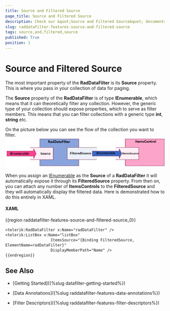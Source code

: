 ```yaml
---
title: Source and Filtered Source
page_title: Source and Filtered Source
description: Check our &quot;Source and Filtered Source&quot; documentation article for the RadDataFilter {{ site.framework_name }} control.
slug: raddatafilter-features-source-and-filtered-source
tags: source,and,filtered,source
published: True
position: 1
---
```


# Source and Filtered Source


The most important property of the __RadDataFilter__ is its __Source__ property. This is where you pass in your collection of data for paging.

The __Source__ property of the __RadDataFilter__ is of type __IEnumerable__, which means that it can theoretically filter any collection. However, the generic type of your collection should expose properties, which to serve as filter members. This means that you can filter collections with a generic type __int__, __string__ etc.

On the picture below you can see the flow of the collection you want to filter.
  ![WPF RadDataFilter Flow of Collection Filtering](images/RadDataFilter_Features_SourceAndFiltertedSource_01.png)

When you assign an [IEnumerable](http://msdn.microsoft.com/en-us/library/system.collections.ienumerable.aspx) as the __Source__ of a __RadDataFilter__ it will automatically expose it through its __FilteredSource__ property. From then on, you can attach any number of __ItemsControls__ to the __FilteredSource__ and they will automatically display the filtered data. Here is demonstrated how to do this entirely in XAML.

#### __XAML__

{{region raddatafilter-features-source-and-filtered-source_0}}

	<telerik:RadDataFilter x:Name="radDataFilter" />
	<telerik:ListBox x:Name="listBox"
	                    ItemsSource="{Binding FilteredSource, ElementName=radDataFilter}"
	                    DisplayMemberPath="Name" />
	{{endregion}}



## See Also

 * [Getting Started]({%slug datafilter-getting-started%})

 * [Data Annotations]({%slug raddatafilter-features-data-annotations%})

 * [Filter Descriptors]({%slug raddatafilter-features-filter-descriptors%})
